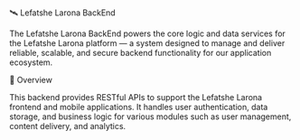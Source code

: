 🛰️ Lefatshe Larona BackEnd

The Lefatshe Larona BackEnd powers the core logic and data services for the Lefatshe Larona platform — a system designed to manage and deliver reliable, scalable, and secure backend functionality for our application ecosystem.

🚀 Overview

This backend provides RESTful APIs to support the Lefatshe Larona frontend and mobile applications.
It handles user authentication, data storage, and business logic for various modules such as user management, content delivery, and analytics.
